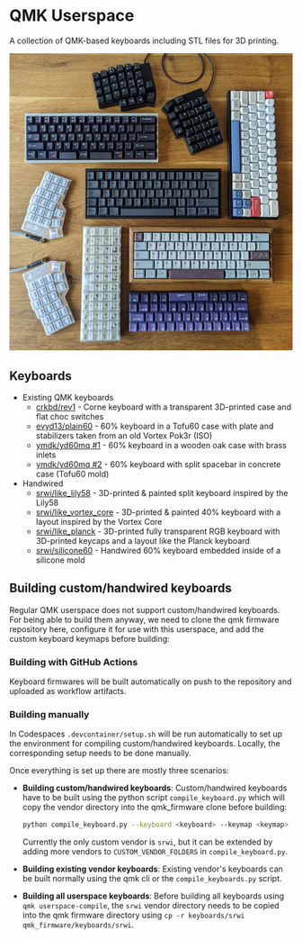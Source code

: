 # QMK Userspace

A collection of QMK-based keyboards including STL files for 3D printing.

<p align="center">
  <img src=".github/assets/overview.jpg" width="550">
<p>

## Keyboards

- Existing QMK keyboards
    - [crkbd/rev1](keyboards/crkbd/keymaps/srwi) - Corne keyboard with a transparent 3D-printed case and flat choc switches
    - [evyd13/plain60](keyboards/evyd13/plain60/keymaps/srwi) - 60% keyboard in a Tofu60 case with plate and stabilizers taken from an old Vortex Pok3r (ISO)
    - [ymdk/yd60mq #1](keyboards/ymdk/yd60mq/keymaps/srwi) - 60% keyboard in a wooden oak case with brass inlets
    - [ymdk/yd60mq #2](keyboards/ymdk/yd60mq/keymaps/srwi_split_spacebar) - 60% keyboard with split spacebar in concrete case (Tofu60 mold)
- Handwired
    - [srwi/like_lily58](keyboards/srwi/like_lily58) - 3D-printed & painted split keyboard inspired by the Lily58
    - [srwi/like_vortex_core](keyboards/srwi/like_vortex_core) - 3D-printed & painted 40% keyboard with a layout inspired by the Vortex Core
    - [srwi/like_planck](keyboards/srwi/like_planck) - 3D-printed fully transparent RGB keyboard with 3D-printed keycaps and a layout like the Planck keyboard
    - [srwi/silicone60](keyboards/srwi/silicone60) - Handwired 60% keyboard embedded inside of a silicone mold

## Building custom/handwired keyboards

Regular QMK userspace does not support custom/handwired keyboards. For being able to build them anyway, we need to clone the qmk firmware repository here, configure it for use with this userspace, and add the custom keyboard keymaps before building:

### Building with GitHub Actions

Keyboard firmwares will be built automatically on push to the repository and uploaded as workflow artifacts.

### Building manually

In Codespaces `.devcontainer/setup.sh` will be run automatically to set up the environment for compiling custom/handwired keyboards. Locally, the corresponding setup needs to be done manually.

Once everything is set up there are mostly three scenarios:

- **Building custom/handwired keyboards**: Custom/handwired keyboards have to be built using the python script `compile_keyboard.py` which will copy the vendor directory into the qmk_firmware clone before building:

    ```sh
    python compile_keyboard.py --keyboard <keyboard> --keymap <keymap> [--overwrite]
    ```

    Currently the only custom vendor is `srwi`, but it can be extended by adding more vendors to `CUSTOM_VENDOR_FOLDERS` in `compile_keyboard.py`.

- **Building existing vendor keyboards**: Existing vendor's keyboards can be built normally using the qmk cli or the `compile_keyboards.py` script.

- **Building all userspace keyboards**: Before building all keyboards using `qmk userspace-compile`, the `srwi` vendor directory needs to be copied into the qmk firmware directory using `cp -r keyboards/srwi qmk_firmware/keyboards/srwi`.
